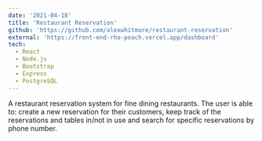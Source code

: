 ```yaml
---
date: '2021-04-18'
title: 'Restaurant Reservation'
github: 'https://github.com/alexwhitmore/restaurant-reservation'
external: 'https://front-end-rho-peach.vercel.app/dashboard'
tech:
  - React
  - Node.js
  - Bootstrap
  - Express
  - PostgreSQL
---
```


A restaurant reservation system for fine dining restaurants. The
user is able to: create a new reservation for their customers, keep
track of the reservations and tables in/not in use and search for
specific reservations by phone number.
